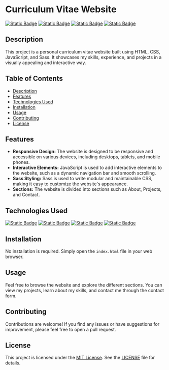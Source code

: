 # Curriculum Vitae Website

[![Static Badge](https://img.shields.io/badge/JavaScript-black?style=for-the-badge&logo=javascript&logoColor=white&logoSize=auto&labelColor=%23d8c108)](https://developer.mozilla.org/en-US/docs/Web/JavaScript)
[![Static Badge](https://img.shields.io/badge/HTML-black?style=for-the-badge&logo=html5&logoColor=white&logoSize=auto&labelColor=%23E34F26)](https://developer.mozilla.org/en-US/docs/Web/HTML)
[![Static Badge](https://img.shields.io/badge/CSS-black?style=for-the-badge&logo=css&logoColor=white&logoSize=auto&labelColor=%23663399)](https://developer.mozilla.org/en-US/docs/Web/CSS)
[![Static Badge](https://img.shields.io/badge/Sass-black?style=for-the-badge&logo=sass&logoColor=white&logoSize=auto&labelColor=%23CC6699)](https://sass-lang.com/)

## Description

This project is a personal curriculum vitae website built using HTML, CSS, JavaScript, and Sass. It showcases my skills, experience, and projects in a visually appealing and interactive way.

## Table of Contents

- [Description](#description)
- [Features](#features)
- [Technologies Used](#technologies-used)
- [Installation](#installation)
- [Usage](#usage)
- [Contributing](#contributing)
- [License](#license)

## Features

- **Responsive Design:** The website is designed to be responsive and accessible on various devices, including desktops, tablets, and mobile phones.
- **Interactive Elements:** JavaScript is used to add interactive elements to the website, such as a dynamic navigation bar and smooth scrolling.
- **Sass Styling:** Sass is used to write modular and maintainable CSS, making it easy to customize the website's appearance.
- **Sections:** The website is divided into sections such as About, Projects, and Contact.

## Technologies Used

[![Static Badge](https://img.shields.io/badge/JavaScript-black?style=for-the-badge&logo=javascript&logoColor=white&logoSize=auto&labelColor=%23d8c108)](https://developer.mozilla.org/en-US/docs/Web/JavaScript)
[![Static Badge](https://img.shields.io/badge/HTML-black?style=for-the-badge&logo=html5&logoColor=white&logoSize=auto&labelColor=%23E34F26)](https://developer.mozilla.org/en-US/docs/Web/HTML)
[![Static Badge](https://img.shields.io/badge/CSS-black?style=for-the-badge&logo=css&logoColor=white&logoSize=auto&labelColor=%23663399)](https://developer.mozilla.org/en-US/docs/Web/CSS)
[![Static Badge](https://img.shields.io/badge/Sass-black?style=for-the-badge&logo=sass&logoColor=white&logoSize=auto&labelColor=%23CC6699)](https://sass-lang.com/)

## Installation

No installation is required. Simply open the `index.html` file in your web browser.

## Usage

Feel free to browse the website and explore the different sections. You can view my projects, learn about my skills, and contact me through the contact form.

## Contributing

Contributions are welcome! If you find any issues or have suggestions for improvement, please feel free to open a pull request.

## License

This project is licensed under the [MIT License](LICENSE). See the [LICENSE](LICENSE) file for details.
